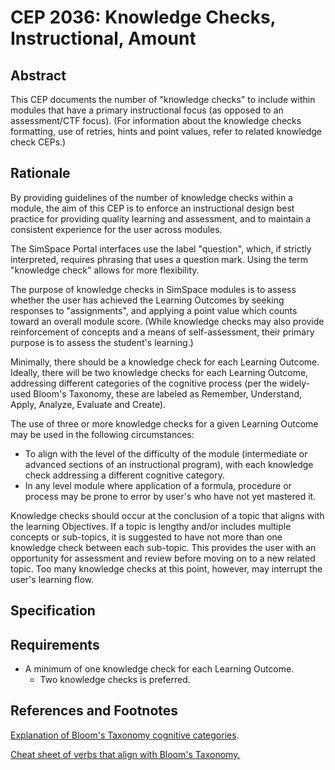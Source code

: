 # CEP 2036: Knowledge Checks, Instructional, Amount

## Abstract

This CEP documents the number of "knowledge checks" to include within modules that have a primary instructional focus (as opposed to an assessment/CTF focus). (For information about the knowledge checks formatting, use of retries, hints and point values, refer to related knowledge check CEPs.)

## Rationale

By providing guidelines of the number of knowledge checks within a module, the aim of this CEP is to enforce an instructional design best practice for providing quality learning and assessment, and to maintain a consistent experience for the user across modules. 

The SimSpace Portal interfaces use the label "question", which, if strictly interpreted, requires phrasing that uses a question mark. Using the term "knowledge check" allows for more flexibility.

The purpose of knowledge checks in SimSpace modules is to assess whether the user has achieved the Learning Outcomes by seeking responses to "assignments", and applying a point value which counts toward an overall module score. (While knowledge checks may also provide reinforcement of concepts and a means of self-assessment, their primary purpose is to assess the student's learning.)

Minimally, there should be a knowledge check for each Learning Outcome. Ideally, there will be two knowledge checks for each Learning Outcome, addressing different categories of the cognitive process (per the widely-used Bloom's Taxonomy, these are labeled as Remember, Understand, Apply, Analyze, Evaluate and Create).

The use of three or more knowledge checks for a given Learning Outcome may be used in the following circumstances:
* To align with the level of the difficulty of the module (intermediate or advanced sections of an instructional program), with each knowledge check addressing a different cognitive category.
* In any level module where application of a formula, procedure or process may be prone to error by user's who have not yet mastered it.

Knowledge checks should occur at the conclusion of a topic that aligns with the learning Objectives. If a topic is lengthy and/or includes multiple concepts or sub-topics, it is suggested to have not more than one knowledge check between each sub-topic. This provides the user with an opportunity for assessment and review before moving on to a new related topic. Too many knowledge checks at this point, however, may interrupt the user's learning flow.

## Specification

## Requirements

- A minimum of one knowledge check for each Learning Outcome.
    - Two knowledge checks is preferred.

## References and Footnotes

[Explanation of Bloom's Taxonomy cognitive categories](https://www.celt.iastate.edu/teaching/effective-teaching-practices/revised-blooms-taxonomy/).

[Cheat sheet of verbs that align with Bloom's Taxonomy.](https://www.apu.edu/live_data/files/333/blooms_taxonomy_action_verbs.pdf)
